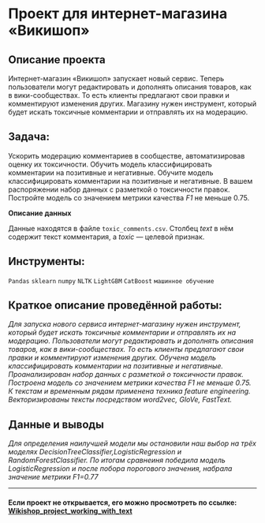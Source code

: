 # Проект для интернет-магазина «Викишоп» 
<!--- ![image](https://user-images.githubusercontent.com/76148212/122682089-2bb44700-d200-11eb-8afe-023f9698fd59.png) -->

## Описание проекта
Интернет-магазин «Викишоп» запускает новый сервис. Теперь пользователи могут редактировать и дополнять описания товаров, как в вики-сообществах. То есть клиенты предлагают свои правки и комментируют изменения других. Магазину нужен инструмент, который будет искать токсичные комментарии и отправлять их на модерацию. 

## Задача:
Ускорить модерацию комментариев в сообществе, автоматизировав оценку их токсичности.
Обучить модель классифицировать комментарии на позитивные и негативные.
Обучите модель классифицировать комментарии на позитивные и негативные. В вашем распоряжении набор данных с разметкой о токсичности правок.
Постройте модель со значением метрики качества *F1* не меньше 0.75. 

**Описание данных**

Данные находятся в файле `toxic_comments.csv`. Столбец *text* в нём содержит текст комментария, а *toxic* — целевой признак.

## Инструменты:
`Pandas`
`sklearn`
`numpy`
`NLTK`
`LightGBM`
`CatBoost`
`машинное обучение`

## Краткое описание проведённой работы:
<i>Для запуска нового сервиса интернет-магазину нужен инструмент, который будет искать токсичные комментарии и отправлять их на модерацию. Пользователи могут редактировать и дополнять описания товаров, как в вики-сообществах. То есть клиенты предлагают свои правки и комментируют изменения других. 
Обучена модель классифицировать комментарии на позитивные и негативные. Проанализирован набор данных с разметкой о токсичности правок.
Построена модель со значением метрики качества F1 не меньше 0.75.
К текстам и временным рядам применена техника feature engineering. 
Векторизированы тексты посредством word2vec, GloVe, FastText. </i>

## Данные и выводы
<i>Для определения наилучшей модели мы остановили наш выбор на трёх моделях DecisionTreeClassifier,LogisticRegression и RandomForestClassifier. По итогам сравнеиня победила модель LogisticRegression и после побора порогового значения, набрала значение метрики F1=0.77</i>

---

#### Если проект не открывается, его можно просмотреть по ссылке: <a href='https://nbviewer.jupyter.org/github/AxelVas/Wikishop_project_working_with_text/blob/main/%D0%9F%D1%80%D0%BE%D0%B5%D0%BA%D1%82_%27%D0%92%D0%B8%D0%BA%D0%B8%D1%88%D0%BE%D0%BF%27_%D1%80%D0%B0%D0%B1%D0%BE%D1%82%D0%B0_%D1%81_%D0%BA%D0%BE%D0%BC%D0%BC%D0%B5%D0%BD%D1%82%D0%B0%D1%80%D0%B8%D1%8F%D0%BC%D0%B8.ipynb'>Wikishop_project_working_with_text</a>

<!--- 
___
## Полное содержание проекта <br>


<font color='black' size=5> <b>1. Подготовка данных</b></font><br>


   * <a href='#step_1'> Загружаем библиотеки </a>
   * <a href='#step_1.1'> Откроем файл и изучим его </a>
          - Путь к файлу: (/datasets/toxic_comments.csv)
   * <a href='#step_1.2'> Лемматизируем текст и избавим его от лишних символов </a>
       * <a href='#step_1.2.1'>Загрузим библиотеку для обработи текста </a>
       * <a href='#step_1.2.2'> Создадим функцию по очистке данных</a>
       * <a href='#step_1.2.3'> Создадим функцию которая будет использовать функцию по очистке слов и лемматизировать каждое слово</a>
   * <a href='#step_1.3'> Посмотрим на распределение классов в данных</a>
   * <a href='#step_1.4'> Разделим выборки</a>
      * <a href='#step_1.4.1'> Проверим распределение класов в *тренировочной* выборке</a>
      * <a href='#step_1.4.2'> Проверим распределение класов в *тестовой* выборке</a>
      * <a href='#step_1.4.3'> Создадим функцию, для увеличения выборки по первому [1] классу данных и уменьшению выборки по нулевому [0] классу</a>
   * <a href='#step_1.5'> Используем технологию TF-IDF для обработки наших данны, а так же отфильтруем содержимое при помощи библиотеки `nltk`</a>
   * <a href='#step_1.end'> Вывод </a><br><br>

<font color='black' size=5> <b>2. Обучение</b></font><br>

   * <a href='#step_2'> Создадим функцию для вывода графика плотности распределения предсказанных и истинных значений </a>
   * <a href='#step_2.1'> Создадим функцию для вывода матрицы предсказаний</a>
   * <a href='#step_2.2'> Обучим модель `DecisionTreeClassifier`</a>
   * <a href='#step_2.3'> Обучим модель `LogisticRegression`</a>
   * <a href='#step_2.4'> Обучим модель `RandomForestClassifier`</a>
   * <a href='#step_2.5'> Определим порог классификации для наилучшей модели `LogisticRegression`</a>
   * <a href='#step_2.6'> Проверим выбранный порог для нашей модели</a>
   * <a href='#step_2.7'> Вычислим ROC-AUC для наилучшей модели </a>
  
   * <a href='#step_2.end'> Вывод </a> <br><br>  
      

<font color='black' size=5> <b>3. Общий вывод</b></font><br>


   * <a href='#step_3.end'> Вывод </a>
<br><br>
<font color='orange'><u>INFO</u>:<font color='gray'> При запуске ячеек, запустить <font color='green'><b><i>"Restart & Run All"

----
----
